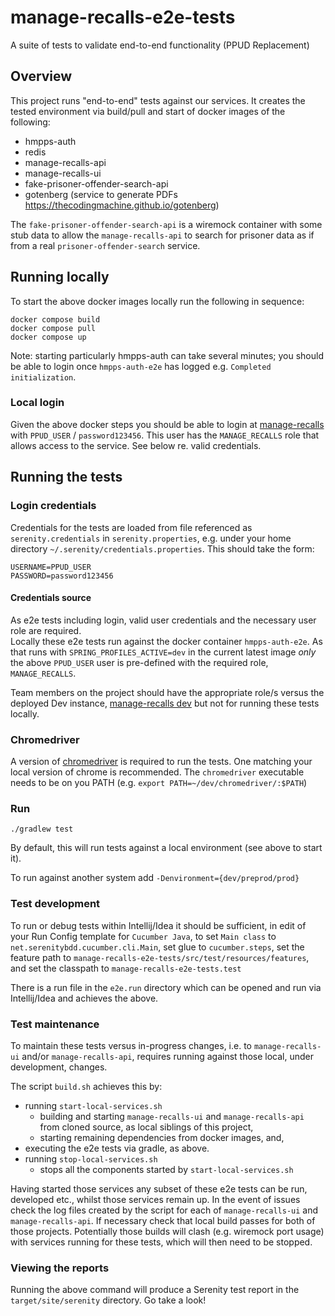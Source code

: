 # manage-recalls-e2e-tests
A suite of tests to validate end-to-end functionality (PPUD Replacement)

## Overview
This project runs "end-to-end" tests against our services.  It creates the tested environment 
via build/pull and start of docker images of the following:
* hmpps-auth
* redis
* manage-recalls-api
* manage-recalls-ui
* fake-prisoner-offender-search-api
* gotenberg (service to generate PDFs https://thecodingmachine.github.io/gotenberg)

The `fake-prisoner-offender-search-api` is a wiremock container with some stub data
to allow the `manage-recalls-api` to search for prisoner data as if from a 
real `prisoner-offender-search` service.

## Running locally
To start the above docker images locally run the following in sequence:

```
docker compose build
docker compose pull
docker compose up
```

Note: starting particularly hmpps-auth can take several minutes; you should be able to
login once `hmpps-auth-e2e` has logged e.g. `Completed initialization`.

### Local login
Given the above docker steps you should be able to login at [manage-recalls](http://localhost:3000) 
with `PPUD_USER` / `password123456`. This user has the `MANAGE_RECALLS` role that allows access 
to the service.  See below re. valid credentials.


## Running the tests

### Login credentials
Credentials for the tests are loaded from file referenced
as `serenity.credentials` in `serenity.properties`, e.g. under your home directory
`~/.serenity/credentials.properties`.  This should take the form:

```
USERNAME=PPUD_USER
PASSWORD=password123456
```

#### Credentials source
As e2e tests including login, valid user credentials and the necessary user role are required.  
Locally these e2e tests run against the docker container `hmpps-auth-e2e`.  As that runs with
`SPRING_PROFILES_ACTIVE=dev` in the current latest image *only* the above `PPUD_USER` user is
pre-defined with the required role, `MANAGE_RECALLS`.

Team members on the project should have the appropriate role/s versus the deployed Dev instance,
[manage-recalls dev](https://manage-recalls-dev.hmpps.service.justice.gov.uk/) but not for running
these tests locally.

### Chromedriver
A version of [chromedriver](https://chromedriver.chromium.org/downloads) is required to run the tests.  One matching your local version of chrome is recommended.  The `chromedriver` executable needs to be on you PATH (e.g. `export PATH=~/dev/chromedriver/:$PATH`)

### Run

    ./gradlew test 

By default, this will run tests against a local environment (see above to start it).

To run against another system add `-Denvironment={dev/preprod/prod}`

### Test development
To run or debug tests within Intellij/Idea it should be sufficient, 
in edit of your Run Config template for `Cucumber Java`, to
set `Main class` to `net.serenitybdd.cucumber.cli.Main`, set glue to `cucumber.steps`, set the feature path to `manage-recalls-e2e-tests/src/test/resources/features`, and set the classpath to `manage-recalls-e2e-tests.test`

There is a run file in the `e2e.run` directory which can be opened and run via Intellij/Idea
and achieves the above.

### Test maintenance
To maintain these tests versus in-progress changes, i.e. to `manage-recalls-ui` and/or `manage-recalls-api`, 
requires running against those local, under development, changes.  

The script `build.sh` achieves this by:
* running `start-local-services.sh`
    * building and starting `manage-recalls-ui` and `manage-recalls-api` from   cloned source, as local siblings of this project,   
    * starting remaining dependencies from docker images, and,
* executing the e2e tests via gradle, as above.
* running `stop-local-services.sh`
    * stops all the components started by `start-local-services.sh`

Having started those services any subset of these e2e tests can be run, developed etc., 
whilst those services remain up.  In the event of issues check the log files created by the script
for each of `manage-recalls-ui` and `manage-recalls-api`.  If necessary check that local build passes
for both of those projects.  Potentially those builds will clash (e.g. wiremock port usage) with 
services running for these tests, which will then need to be stopped.

### Viewing the reports
Running the above command will produce a Serenity test report in the `target/site/serenity` directory. Go take a look!

